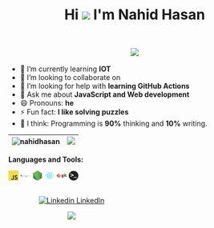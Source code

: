 <h1 align="center">Hi <img src="https://media.giphy.com/media/hvRJCLFzcasrR4ia7z/giphy.gif" width="35"> I'm Nahid Hasan</h1>
<br>
<p align="center">
  <a href="https://github.com/DenverCoder1/readme-typing-svg"><img src="https://readme-typing-svg.demolab.com?font=Bebas+Neue&size=24&pause=3000&color=cdcdcd&center=true&vCenter=true&random=false&width=435&height=25&lines=Assalamu+O+Alaikum+Warahmatullah.;thanks+for+visiting+my+profile"></a>
</p>



- 🌱 I’m currently learning **IOT**
- 👯 I’m looking to collaborate on
- 🤔 I’m looking for help with **learning GitHub Actions**
- 💬 Ask me about **JavaScript and Web development**
- 😄 Pronouns: **he**
- ⚡ Fun fact: **I like solving puzzles**
- 🤑 I think: Programming is **90%** thinking and **10%** writing.


| <img height="200em" src="https://github-readme-streak-stats.herokuapp.com/?user=nahidhasan141400" alt="nahidhasan" />  | <img height="200em" src="https://github-readme-stats.vercel.app/api/top-langs/?username=nahidhasan141400&show_icons=true&hide_border=true&layout=compact&langs_count=10"/> |
|---|---|





**Languages and Tools:**  

<code><img height="20" src="https://raw.githubusercontent.com/github/explore/80688e429a7d4ef2fca1e82350fe8e3517d3494d/topics/javascript/javascript.png"></code>
<code><img height="20" src="https://raw.githubusercontent.com/github/explore/80688e429a7d4ef2fca1e82350fe8e3517d3494d/topics/mongodb/mongodb.png"></code>
<code><img height="20" src="https://raw.githubusercontent.com/github/explore/80688e429a7d4ef2fca1e82350fe8e3517d3494d/topics/nodejs/nodejs.png"></code>
<code><img height="20" src="https://raw.githubusercontent.com/github/explore/80688e429a7d4ef2fca1e82350fe8e3517d3494d/topics/react/react.png"></code>
<code><img height="20" src="https://raw.githubusercontent.com/github/explore/80688e429a7d4ef2fca1e82350fe8e3517d3494d/topics/git/git.png"></code>
<code><img height="20" src="https://raw.githubusercontent.com/github/explore/80688e429a7d4ef2fca1e82350fe8e3517d3494d/topics/terminal/terminal.png"></code>

<div style="display: flex;">
  <div style="width: 50%;" align="center" >
    
[![Linkedin](https://i.stack.imgur.com/gVE0j.png) LinkedIn](https://www.linkedin.com/in/nahidhasan141400/)
    
   <div >
  <div style="width: 50%;" align="center" >
   <a href="https://github.com/antonkomarev/github-profile-views-counter">
    <img src="https://komarev.com/ghpvc/?username=nahidhasan141400">
</a>
  </div>
  </div>
